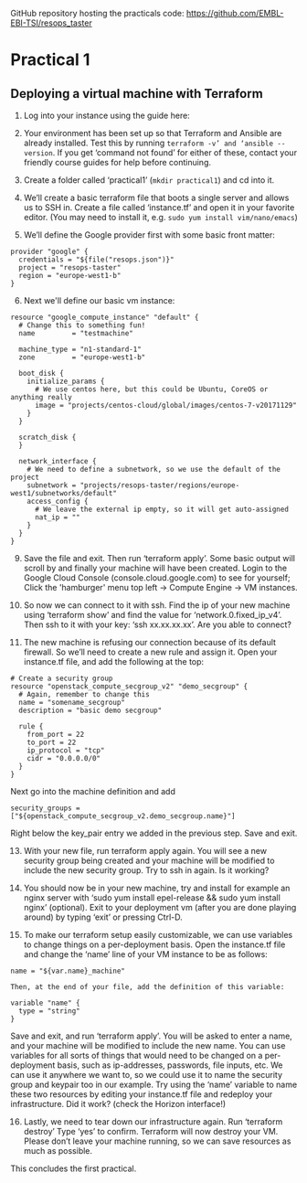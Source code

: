 GitHub repository hosting the practicals code: https://github.com/EMBL-EBI-TSI/resops_taster

# Practical 1
## Deploying a virtual machine with Terraform

1. Log into your instance using the guide here: 

2. Your environment has been set up so that Terraform and Ansible are already installed. Test this by running `terraform -v’ and ‘ansible --version`. If you get ‘command not found’ for either of these, contact your friendly course guides for help before continuing.

3. Create a folder called ‘practical1’ (`mkdir practical1`) and cd into it.

4. We’ll create a basic terraform file that boots a single server and allows us to SSH in. Create a file called ‘instance.tf’ and open it in your favorite editor. (You may need to install it, e.g. `sudo yum install vim/nano/emacs`)

5. We’ll define the Google provider first with some basic front matter:

```HCL
provider "google" {
  credentials = "${file("resops.json")}"
  project = "resops-taster"
  region = "europe-west1-b"
}

```
6. Next we'll define our basic vm instance:
```HCL
resource "google_compute_instance" "default" {
  # Change this to something fun!
  name         = "testmachine"
  
  machine_type = "n1-standard-1"
  zone         = "europe-west1-b"

  boot_disk {
    initialize_params {
      # We use centos here, but this could be Ubuntu, CoreOS or anything really
      image = "projects/centos-cloud/global/images/centos-7-v20171129"
    }
  }

  scratch_disk {
  }

  network_interface {
    # We need to define a subnetwork, so we use the default of the project
    subnetwork = "projects/resops-taster/regions/europe-west1/subnetworks/default"
    access_config {
      # We leave the external ip empty, so it will get auto-assigned
      nat_ip = ""
    }
  }  
}
```

9. Save the file and exit. Then run ‘terraform apply’. Some basic output will scroll by and finally your machine will have been created. Login to the Google Cloud Console (console.cloud.google.com) to see for yourself; Click the 'hamburger' menu top left -> Compute Engine -> VM instances.

11. So now we can connect to it with ssh. Find the ip of your new machine using ‘terraform show’ and find the value for ‘network.0.fixed_ip_v4’. Then ssh to it with your key: ‘ssh xx.xx.xx.xx’. Are you able to connect?

12. The new machine is refusing our connection because of its default firewall. So we’ll need to create a new rule and assign it. Open your instance.tf file, and add the following at the top: 

```HCL
# Create a security group
resource "openstack_compute_secgroup_v2" "demo_secgroup" {
  # Again, remember to change this
  name = "somename_secgroup"
  description = "basic demo secgroup"

  rule {
    from_port = 22
    to_port = 22
    ip_protocol = "tcp"
    cidr = "0.0.0.0/0"
  }
}
```

Next go into the machine definition and add 
```
security_groups = ["${openstack_compute_secgroup_v2.demo_secgroup.name}"]
```

Right below the key_pair entry we added in the previous step. Save and exit.

13. With your new file, run terraform apply again. You will see a new security group being created and your machine will be modified to include the new security group. Try to ssh in again. Is it working?

14. You should now be in your new machine, try and install for example an nginx server with ‘sudo yum install epel-release && sudo yum install nginx’ (optional). Exit to your deployment vm (after you are done playing around) by typing ‘exit’ or pressing Ctrl-D.

15. To make our terraform setup easily customizable, we can use variables to change things on a per-deployment basis. Open the instance.tf file and change the ‘name’ line of your VM instance to be as follows: 

```HCL
name = "${var.name}_machine"

Then, at the end of your file, add the definition of this variable:

variable "name" {
  type = "string"
}
```

Save and exit, and run ‘terraform apply’. You will be asked to enter a name, and your machine will be modified to include the new name. You can use variables for all sorts of things that would need to be changed on a per-deployment basis, such as ip-addresses, passwords, file inputs, etc. We can use it anywhere we want to, so we could use it to name the security group and keypair too in our example. Try using the ‘name’ variable to name these two resources by editing your instance.tf file and redeploy your infrastructure. Did it work? (check the Horizon interface!)

16. Lastly, we need to tear down our infrastructure again. Run ‘terraform destroy’
Type ‘yes’ to confirm. Terraform will now destroy your VM. Please don’t leave your machine running, so we can save resources as much as possible.

This concludes the first practical.
